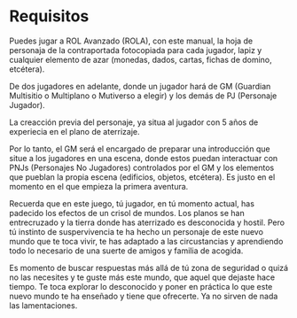 
Requisitos
==========

Puedes jugar a ROL Avanzado (ROLA), con este manual, la hoja de personaja de la contraportada fotocopiada para cada jugador, lapiz y cualquier elemento de azar (monedas, dados, cartas, fichas de domino, etcétera).

De dos jugadores en adelante, donde un jugador hará de GM (Guardian Multisitio o Multiplano o Mutiverso a elegir) y los demás de PJ (Personaje Jugador).

La creacción previa del personaje, ya situa al jugador con 5 años de experiecia en el plano de aterrizaje.

Por lo tanto, el GM será el encargado de preparar una introducción que situe a los jugadores en una escena, donde estos puedan interactuar con PNJs (Personajes No Jugadores) controlados por el GM y los elementos que pueblan la propia escena (edificios, objetos, etcétera). Es justo en el momento en el que empieza la primera aventura.

Recuerda que en este juego, tú jugador, en tú momento actual, has padecido los efectos de un crisol de mundos. Los planos se han entrecruzado y la tierra donde has aterrizado es desconocida y hostil. Pero tú instinto de suspervivencia te ha hecho un personaje de este nuevo mundo que te toca vivir, te has adaptado a las circustancias y aprendiendo todo lo necesario de una suerte de amigos y familia de acogida.

Es momento de buscar respuestas más allá de tú zona de seguridad o quizá no las necesites y te guste más este mundo, que aquel que dejaste hace tiempo. Te toca explorar lo desconocido y poner en práctica lo que este nuevo mundo te ha enseñado y tiene que ofrecerte. Ya no sirven de nada las lamentaciones.